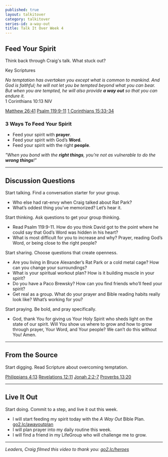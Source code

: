 ```yaml
---
published: true
layout: talkitover
category: talkitover
series-id: a-way-out
title: Talk It Over Week 4
---
```


## Feed Your Spirit
<p class="lead">Think back through Craig's talk. What stuck out?</p> 

Key Scriptures

_No temptation has overtaken you except what is common to mankind. And God is faithful; he will not let you be tempted beyond what you can bear. But when you are tempted, he will also provide **a way out** so that you can endure it._  
1 Corinthians 10:13 NIV

[Matthew 26:41](https://www.bible.com/bible/111/mat.26.41.niv) [Psalm 119:9-11](https://www.bible.com/bible/111/psa.119.9-11.niv) [1 Corinthians 15:33-34](https://www.bible.com/bible/111/1co.15.33-34.niv)

### 3 Ways To Feed Your Spirit

* Feed your spirit with **prayer**.
* Feed your spirit with God’s **Word**.
* Feed your spirit with the right **people**.

_"When you bond with the **right things**, you’re not as vulnerable to do the **wrong things**!"_

* * *

## Discussion Questions
<p class="lead">Start talking. Find a conversation starter for your group.</p> 

* Who else had rat-envy when Craig talked about Rat Park?
* What’s oddest thing you’ve memorized? Let’s hear it.

<p class="lead">Start thinking. Ask questions to get your group thinking.</p> 

* Read Psalm 119:9-11. How do you think David got to the point where he could say that God’s Word was hidden in his heart?
* What is most difficult for you to increase and why? Prayer, reading God’s Word, or being close to the right people?
 
<p class="lead">Start sharing. Choose questions that create openness.</p> 

* Are you living in Bruce Alexander’s Rat Park or a cold metal cage? How can you change your surroundings?
* What is your spiritual workout plan? How is it building muscle in your spirit?
* Do you have a Paco Brewsky? How can you find friends who’ll feed your spirit?
* Get real as a group. What do your prayer and Bible reading habits really look like? What’s working for you?

<p class="lead">Start praying. Be bold, and pray specifically.</p> 

* God, thank You for giving us Your Holy Spirit who sheds light on the state of our spirit. Will You show us where to grow and how to grow through prayer, Your Word, and Your people? We can’t do this without You! Amen.

* * *

## From the Source
<p class="lead">Start digging. Read Scripture about overcoming temptation.</p>

[Philippians 4:13](https://www.bible.com/bible/111/php.4.13.niv) [Revelations 12:11](https://www.bible.com/bible/111/rev.12.11.niv) [Jonah 2:2-7](https://www.bible.com/bible/111/jon.2.2-7.niv) [Proverbs 13:20](https://www.bible.com/bible/111/pro.13.20.niv)

* * *

## Live It Out
<p class="lead">Start doing. Commit to a step, and live it out this week.</p>

* I will start feeding my spirit today with the _A Way Out_ Bible Plan. [go2.lc/awayoutplan](http://go2.lc/awayoutplan)
* I will plan prayer into my daily routine this week.
* I will find a friend in my LifeGroup who will challenge me to grow.

* * *

_Leaders, Craig filmed this video to thank you: [go2.lc/heroes](http://go2.lc/heroes)_
